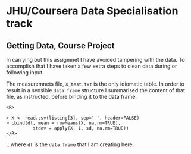# JHU/Coursera Data Specialisation track

## Getting Data, Course Project

In carrying out this assigmnet I have avoided tampering with the data. To accomplish that I have taken a few extra steps to clean data during or following input. 

The measuremnets file, `X_test.txt` is the only idiomatic table. In order to result in a sensible `data.frame` structure I summarised the content of that file, as instructed, before binding it to the data frame. 

```
<R>

> X <- read.csv(listing[3], sep=' ', header=FALSE)
> cbind(df, mean = rowMeans(X, na.rm=TRUE), 
          stdev = apply(X, 1, sd, na.rm=TRUE))
</R>
```

...where `df` is the `data.frame` that I am creating here. 

